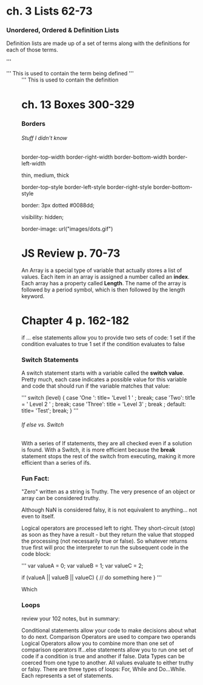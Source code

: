# ch. 3 Lists 62-73

### Unordered, Ordered & Definition Lists

Definition lists are made up of a set of terms along with the
definitions for each of those terms.

'''<dt>''' This is used to contain the term being defined
'''<dd>''' This is used to contain the definition


# ch. 13 Boxes 300-329

### Borders


###### Stuff I didn't know

border-top-width
border-right-width
border-bottom-width
border-left-width

thin, medium, thick

border-top-style
border-left-style
border-right-style
border-bottom-style

border: 3px dotted #0088dd;

visibility: hidden;

border-image: url("images/dots.gif")


# JS Review p. 70-73

An Array is a special type of variable that actually stores a list of values.
Each item in an array is assigned a number called an **index**.
Each array has a property called **Length**.
The name of the array is followed by a period symbol, which is then followed by the length keyword.

# Chapter 4 p. 162-182

if ... else statements allow you to provide two sets of code:
1 set if the condition evaluates to true
1 set if the condition evaluates to false


### Switch Statements

A switch statement starts with a variable called the **switch value**. Pretty much, each case indicates a possible value for this variable and code that should run if the variable matches that value:


'''
switch (level) {
  case 'One ':
  title= 'Level 1 ' ;
  break;
case 'Two':
  tit1e = ' Level 2 ' ;
  break;
case 'Three':
  title = 'Level 3' ;
  break ;
default:
  title= 'Test';
  break;
}
'''

###### If else vs. Switch

With a series of If statements, they are all checked even if a solution is found. 
With a Switch, it is more efficient because the **break** statement stops the rest of the switch from executing, making it more efficient than a series of ifs.

### Fun Fact:

"Zero" written as a string is Truthy. The very presence of an object or array can
be considered truthy.

Although NaN is considered falsy, it is not equivalent to anything... not even to itself.

Logical operators are processed left to right.
They short-circuit (stop) as soon as they have a
result - but they return the value that stopped
the processing (not necessarily true or false). So whatever returns true first will proc the interpreter to run the subsequent code in the code block:

'''
var valueA = 0;
var valueB = 1;
var valueC = 2;

if (valueA || valueB || valueC) {
  // do something here
}
'''

Which


### Loops

review your 102 notes, but in summary:

Conditional statements allow your code to make decisions about what to do next.
Comparison Operators are used to compare two operands
Logical Operators allow you to combine more than one set of comparison operators
If...else statements allow you to run one set of code if a condition is true and another if false.
Data Types can be coerced from one type to another.
All values evaluate to either truthy or falsy.
There are three types of loops: For, While and Do...While. Each represents a set of statements.